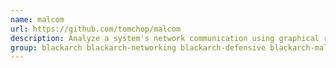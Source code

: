 ```yaml
---
name: malcom
url: https://github.com/tomchop/malcom
description: Analyze a system's network communication using graphical representations of network traffic.
group: blackarch blackarch-networking blackarch-defensive blackarch-malware
---
```


